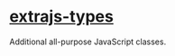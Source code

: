 # [extrajs-types](https://chharvey.github.io/extrajs-types/docs/api/)
Additional all-purpose JavaScript classes.

